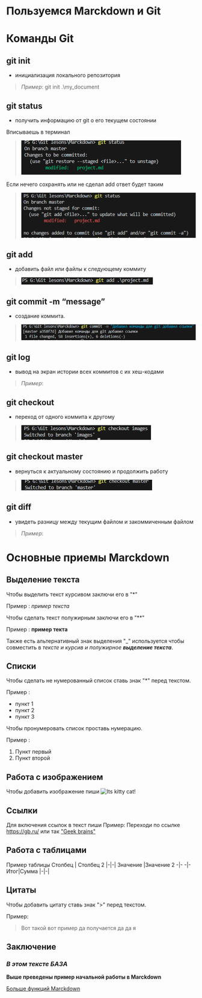 # Пользуемся Marckdown и Git

# Команды Git

## **git init**  
* инициализация локального репозитория
> *Пример*: git init .\my_document

## **git status** 
* получить информацию от git о его текущем состоянии

Вписываешь в терминал
> ![Alt text](<images/git ststus.png>)

Если нечего сохранять или не сделал add ответ будет таким

> ![Alt text](<images/git status not add.png>)

## **git add** 
* добавить файл или файлы к следующему коммиту

> ![Alt text](<images/git add.png>)

## **git commit -m “message”** 
* создание коммита.

> ![Alt text](<images/git commit.png>)

## **git log** 
* вывод на экран истории всех коммитов с их хеш-кодами

>*Пример*:

## **git checkout** 
* переход от одного коммита к другому 

> ![Alt text](images/checkout.png)

## **git checkout master**
* вернуться к актуальному состоянию и продолжить работу

> ![Alt text](<images/checkout master.png>)

## **git diff** 
* увидеть разницу между текущим файлом и закоммиченным файлом

>*Пример*:

# Основные приемы Marckdown
## Выделение текста

Чтобы выделить текст курсивом заключи его в "*" 

Пример : *пример текста*

Чтобы сделать текст полужирным заключи его в "**" 

Пример : **пример текта**

Также есть альтернативный знак выделения "_" используется чтобы совместить в _тексте и курсив и полужирное **выделение текста**_.

## Списки

Чтобы сделать не нумерованный список ставь знак "*" перед текстом.

Пример :
* пункт 1
* пункт 2
* пункт 3


Чтобы пронумеровать список проставь нумерацию.

Пример :
1. Пункт первый
2. Пункт второй


## Работа с изображением

Чтобы добавить изображение пиши
![Its kitty cat!](image.jpg)

## Ссылки

Для включения ссылок в текст пиши
Пример:
Переходи по ссылке https://gb.ru/ или так ["Geek brains"]( https://gb.ru/)

## Работа с таблицами

Пример таблицы
 Столбец | Столбец 2
|-|-|
Значение |Значение 2
-|- 
-|- 
Итог|Сумма 
|-|-| 

## Цитаты

Чтобы добавить цитату ставь знак ">" перед текстом.

Пример:
>Вот такой вот пример да получается да да я

## Заключение

###  _В этом тексте **БАЗА**_
 **Выше преведены пример начальной работы в Marckdown**

[Больше функций Marckdown](https://docs.microsoft.com/ru-ru/contribute/markdown-reference) 
 
<!-- Текст подготовлен для сдачи практической работы в gb
